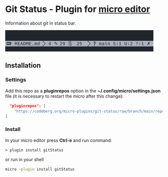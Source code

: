 # Git Status - Plugin for [micro editor](https://micro-editor.github.io)
Information about git in status bar.

![Print](./assets/print.png)

## Installation

### Settings
Add this repo as a **pluginrepos** option in the **~/.config/micro/settings.json** file (it is necessary to restart the micro after this change):
```json
  "pluginrepos": [
    "https://codeberg.org/micro-plugins/git-status/raw/branch/main/repo.json"
]
```

### Install
In your micro editor press **Ctrl-e** and run command:
```
> plugin install gitStatus
```
or run in your shell
```sh
micro -plugin install gitStatus
```
